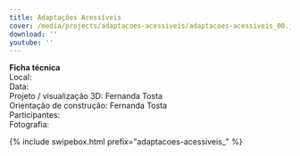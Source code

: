 ```yaml
---
title: Adaptações Acessíveis
cover: /media/projects/adaptacoes-acessiveis/adaptacoes-acessiveis_00.jpg
download: ''
youtube: ''
---
```

**Ficha técnica**  
Local:  
Data:  
Projeto / visualização 3D: Fernanda Tosta  
Orientação de construção: Fernanda Tosta  
Participantes:  
Fotografia:  

{% include swipebox.html prefix="adaptacoes-acessiveis_" %}

